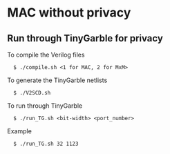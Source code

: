 MAC without privacy
=======
## Run through TinyGarble for privacy

To compile the Verilog files 
```
  $ ./compile.sh <1 for MAC, 2 for MxM>
```

To generate the TinyGarble netlists
```
  $ ./V2SCD.sh
```

To run through TinyGarble
```
  $ ./run_TG.sh <bit-width> <port_number>
```
Example
```
  $ ./run_TG.sh 32 1123
```
